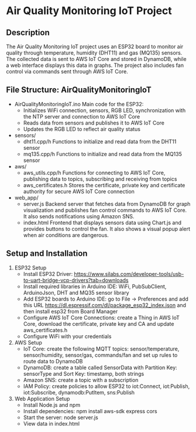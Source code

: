 # Air Quality Monitoring IoT Project

## Description
The Air Quality Monitoring IoT project uses an ESP32 board to monitor air quality through temperature, humidity (DHT11) and gas (MQ135) sensors. The collected data is sent to AWS IoT Core and stored in DynamoDB, while a web interface displays this data in graphs. The project also includes fan control via commands sent through AWS IoT Core.

## File Structure: AirQualityMonitoringIoT
- AirQualityMonitoringIoT.ino
Main code for the ESP32:
  - Initializes WiFi connection, sensors, RGB LED, synchronization with the NTP server and connection to AWS IoT Core
  - Reads data from sensors and publishes it to AWS IoT Core
  - Updates the RGB LED to reflect air quality status
- sensors/
  - dht11.cpp/h
    Functions to initialize and read data from the DHT11 sensor
  - mq135.cpp/h
    Functions to initialize and read data from the MQ135 sensor
- aws/
  - aws_utils.cpp/h
    Functions for connecting to AWS IoT Core, publishing data to topics, subscribing and receiving from topics
  - aws_certificates.h
    Stores the certificate, private key and certificate authority for secure AWS IoT Core connection
- web_app/
  - server.js
    Backend server that fetches data from DynamoDB for graph visualization and publishes fan control commands to AWS IoT Core. It also sends notifications using Amazon SNS.
  - index.html
    Frontend that displays sensors data using Chart.js and provides buttons to control the fan. It also shows a visual popup alert when air conditions are dangerous.

## Setup and Installation
1. ESP32 Setup
   - Install ESP32 Driver: https://www.silabs.com/developer-tools/usb-to-uart-bridge-vcp-drivers?tab=downloads
   - Install required libraries in Arduino IDE: WiFi, PubSubClient, ArduinoJson, DHT and MQ35 sensor library
   - Add ESP32 boards to Arduino IDE: go to File -> Preferences and add this URL https://dl.espressif.com/dl/package_esp32_index.json and then install esp32 from Board Manager
   - Configure AWS IoT Core Connections: create a Thing in AWS IoT Core, download the certificate, private key and CA and update aws_certificates.h
   - Configure WiFi with your credentials
2. AWS Setup
    - IoT Core: create the following MQTT topics: sensor/temperature, sensor/humidity, sensor/gas, commands/fan and set up rules to route data to DynamoDB
    - DynamoDB: create a table called SensorData with Partition Key: sensorType and Sort Key: timestamp, both strings
    - Amazon SNS: create a topic with a subscription
    - IAM Policy: create policies to allow ESP32 to iot:Connect, iot:Publish, iot:Subscribe, dynamodb:PutItem, sns:Publish
3. Web Application Setup
    - Install Node.js and npm
    - Install dependencies: npm install aws-sdk express cors
    - Start the server: node server.js
    - View data in index.html
